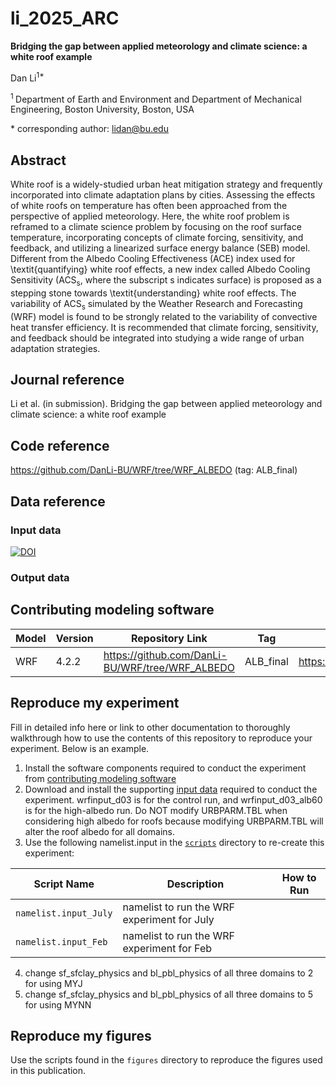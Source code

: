 <!--[![DOI](https://zenodo.org/badge/265254045.svg)](https://zenodo.org/doi/10.5281/zenodo.10442485)-->

<!-- Get rid of the metarepo instructions (the two sections below this) once you're done. -->
<!-- Get rid of the metarepo instructions (the two sections above this) once you're done. -->

# li_2025_ARC

**Bridging the gap between applied meteorology and climate science: a white roof example**

Dan Li<sup>1\*</sup>

<sup>1 </sup> Department of Earth and Environment and Department of Mechanical Engineering, Boston University, Boston, USA


\* corresponding author:  lidan@bu.edu

## Abstract
White roof is a widely-studied urban heat mitigation strategy and frequently incorporated into climate adaptation plans by cities.
Assessing the effects of white roofs on temperature has often been approached from the perspective of applied meteorology.
Here, the white roof problem is reframed to a climate science problem by focusing on the roof surface temperature, incorporating concepts of climate forcing, sensitivity, and feedback, and utilizing a linearized surface energy balance (SEB) model.
Different from the Albedo Cooling Effectiveness (ACE) index used for \textit{quantifying} white roof effects, a new index called Albedo Cooling Sensitivity ($\mathrm{ACS_s}$, where the subscript s indicates surface) is proposed as a stepping stone towards
\textit{understanding} white roof effects. The variability of $\mathrm{ACS_s}$ simulated by the Weather Research and Forecasting (WRF) model is found to be strongly related to the variability of convective heat transfer efficiency.
It is recommended that climate forcing, sensitivity, and feedback should be integrated into studying a wide range of urban adaptation strategies.


## Journal reference
Li et al. (in submission). Bridging the gap between applied meteorology and climate science: a white roof example

## Code reference

https://github.com/DanLi-BU/WRF/tree/WRF_ALBEDO (tag: ALB_final)

## Data reference

### Input data

[![DOI](https://zenodo.org/badge/DOI/10.5281/zenodo.14624322.svg)](https://doi.org/10.5281/zenodo.14624322)

### Output data


## Contributing modeling software
| Model | Version | Repository Link | Tag | DOI |
|-------|---------|-----------------|-----|-----|
| WRF | 4.2.2 | https://github.com/DanLi-BU/WRF/tree/WRF_ALBEDO | ALB_final | https://doi.org/10.5281/zenodo.14611848

## Reproduce my experiment
Fill in detailed info here or link to other documentation to thoroughly walkthrough how to use the contents of this repository to reproduce your experiment. Below is an example.

1. Install the software components required to conduct the experiment from [contributing modeling software](#contributing-modeling-software)
2. Download and install the supporting [input data](#input-data) required to conduct the experiment.
wrfinput_d03 is for the control run, and wrfinput_d03_alb60 is for the high-albedo run.
Do NOT modify URBPARM.TBL when considering high albedo for roofs because modifying URBPARM.TBL will alter the roof albedo for all domains.
3. Use the following namelist.input in the [`scripts`](./scripts) directory to re-create this experiment:

| Script Name | Description | How to Run |
| --- | --- | --- |
| `namelist.input_July` | namelist to run the WRF experiment for July |  |
| `namelist.input_Feb` | namelist to run the WRF experiment for Feb |  |

4. change sf_sfclay_physics and bl_pbl_physics of all three domains to 2 for using MYJ
5. change sf_sfclay_physics and bl_pbl_physics of all three domains to 5 for using MYNN

## Reproduce my figures
Use the scripts found in the `figures` directory to reproduce the figures used in this publication.
